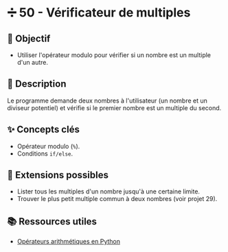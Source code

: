 # ➗ 50 - Vérificateur de multiples

## 🎯 Objectif

- Utiliser l'opérateur modulo pour vérifier si un nombre est un multiple d'un autre.

## 📝 Description

Le programme demande deux nombres à l'utilisateur (un nombre et un diviseur potentiel) et vérifie si le premier nombre est un multiple du second.

## ✨ Concepts clés

- Opérateur modulo (`%`).
- Conditions `if/else`.

## 🚀 Extensions possibles

- Lister tous les multiples d'un nombre jusqu'à une certaine limite.
- Trouver le plus petit multiple commun à deux nombres (voir projet 29).

## 📚 Ressources utiles

- [Opérateurs arithmétiques en Python](https://realpython.com/python-operators-expressions/)